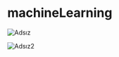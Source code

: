 # machineLearning
![Adsız](https://user-images.githubusercontent.com/48391281/117165949-9cc5a980-adce-11eb-9500-6d8833375511.png)


![Adsız2](https://user-images.githubusercontent.com/48391281/117165978-a3542100-adce-11eb-8b2e-ad1ae62e2372.png)
